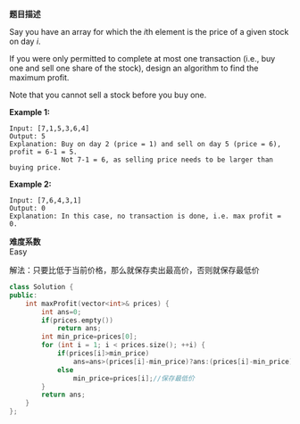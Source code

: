  **题目描述**   

Say you have an array for which the *i*th element is the price of a given stock on day *i*.

If you were only permitted to complete at most one transaction (i.e., buy one and sell one share of the stock), design an algorithm to find the maximum profit.

Note that you cannot sell a stock before you buy one.

**Example 1:**

```
Input: [7,1,5,3,6,4]
Output: 5
Explanation: Buy on day 2 (price = 1) and sell on day 5 (price = 6), profit = 6-1 = 5.
             Not 7-1 = 6, as selling price needs to be larger than buying price.
```

**Example 2:**

```
Input: [7,6,4,3,1]
Output: 0
Explanation: In this case, no transaction is done, i.e. max profit = 0.
```

**难度系数**    
Easy

解法：只要比低于当前价格，那么就保存卖出最高价，否则就保存最低价
```c++
class Solution {
public:
    int maxProfit(vector<int>& prices) {
        int ans=0;
        if(prices.empty())
            return ans;
        int min_price=prices[0];
        for (int i = 1; i < prices.size(); ++i) {
            if(prices[i]>min_price)
                ans=ans>(prices[i]-min_price)?ans:(prices[i]-min_price);//计算当前利益
            else
                min_price=prices[i];//保存最低价
        }
        return ans;
    }
};
```